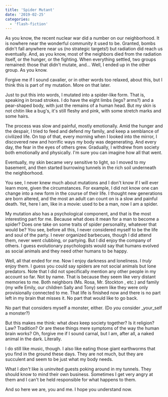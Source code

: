 ```yaml
---
title: 'Spider Mutant'
date: '2019-02-25'
categories:
  - 'flash-fiction'
---
```


As you know, the recent nuclear war did a number on our neighborhood. It is
nowhere near the wonderful community it used to be. Granted, bombs didn't fall
anywhere near us (no strategic targets!) but radiation did reach us eventually.
And, as you know, most of the neighbors died from the radiation itself, or the
hunger, or the fighting. When everything settled, two groups remained: those
that didn't mutate, and... Well, I ended up in the other group. As you know.

<!-- truncate -->

Forgive me if I sound cavalier, or in other words too relaxed, about this, but I
think this is part of my mutation. More on that later.

Just to put this into words, I mutated into a spider-like form. That is,
speaking in broad strokes. I do have the eight limbs (legs? arms?) and a
pear-shaped body, with just the remains of a human head. But my skin is not
chitin like a bug's, it's still fleshy and pink, with some stretch marks and
some hairs.

The process was slow and painful, mostly emotionally. Amid the hunger and the
despair, I tried to feed and defend my family, and keep a semblance of civilized
life. On top of that, every morning when I looked into the mirror, I discovered
new and horrific ways my body was degenerating. And every day, the fear in the
eyes of others grew. Gradually, I withdrew from society both emotionally and
physically. I'm sure you can imagine how all that went.

Eventually, my skin became very sensitive to light, so I moved to my basement,
and then started burrowing tunnels in the rich soil underneath the neighborhood.

You see, I never knew much about mutations and I don't know if I will ever learn
more, given the circumstances. For example, I did not know one can change into a
new form in the course of their life. I thought new generations are born
altered, and the most an adult can count on is a slow and painful death. Yet,
here I am, like in a movie: used to be a man, now I am a spider.

My mutation also has a psychological component, and that is the most interesting
part for me. Because what does it mean for a man to become a spider? Does one
take on some traits of spider personality, whatever that would be? You see,
before all this, I never considered myself to be the life and soul of the party.
I never organized barbecues, though I did attend them, never went clubbing, or
partying. But I did enjoy the company of others. I guess evolutionary
psychologists would say that humans evolved as social animals and they need
other humans to be happy.

Well, all that ended for me. Now I enjoy darkness and loneliness. I _truly_
enjoy them. I guess you could say spiders are not social animals but lone
predators. Note that I did not specifically mention any other people in my
account so far. Not by name. That is because they seem like very distant
memories to me. Both neighbors (Ms. Rosa, Mr. Stockton , etc.) and family (my
wife Emily, our children Sally and Tony) seem like they were only provisionally
connected to me. That life is finished now and there is no part left in my brain
that misses it. No part that would like to go back.

No part that considers myself a monster, either. (Do _you_ consider \_your_self
a monster?)

But this makes me think: what _does_ keep society together? Is it religion? Law?
Tradition? Or are these things mere symptoms of the way the human brain works?
Oh, forgive me if I sound carnal, but I am, after all, a naked animal in the
dark. Literally.

I do still like music, though. I also like eating those giant earthworms that
you find in the ground these days. They are not much, but they are succulent and
seem to be just what my body needs.

What I _don't_ like is uninvited guests poking around in my tunnels. They should
know to mind their own business. Sometimes I get very angry at them and I can't
be held responsible for what happens to them.

And so here we are, you and me. I hope you understand now.
